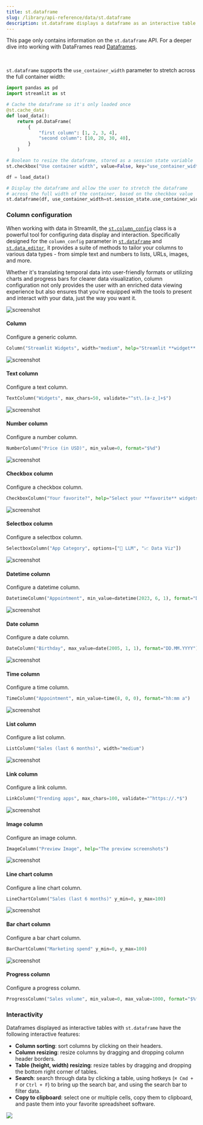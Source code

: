 ```yaml
---
title: st.dataframe
slug: /library/api-reference/data/st.dataframe
description: st.dataframe displays a dataframe as an interactive table.
---
```


<Tip>

This page only contains information on the `st.dataframe` API. For a deeper dive into working with DataFrames read [Dataframes](/library/advanced-features/dataframes).

</Tip>

<Autofunction function="streamlit.dataframe" />

<br />

`st.dataframe` supports the `use_container_width` parameter to stretch across the full container width:

```python
import pandas as pd
import streamlit as st

# Cache the dataframe so it's only loaded once
@st.cache_data
def load_data():
    return pd.DataFrame(
        {
            "first column": [1, 2, 3, 4],
            "second column": [10, 20, 30, 40],
        }
    )

# Boolean to resize the dataframe, stored as a session state variable
st.checkbox("Use container width", value=False, key="use_container_width")

df = load_data()

# Display the dataframe and allow the user to stretch the dataframe
# across the full width of the container, based on the checkbox value
st.dataframe(df, use_container_width=st.session_state.use_container_width)
```

<Cloud src="https://doc-dataframe2.streamlit.app/?embed=true" height="350" />

### Column configuration

When working with data in Streamlit, the [`st.column_config`](/library/api-reference/data/st.column_config) class is a powerful tool for configuring data display and interaction. Specifically designed for the `column_config` parameter in [`st.dataframe`](/library/api-reference/data/st.dataframe) and [`st.data_editor`](/library/api-reference/data/st.data_editor), it provides a suite of methods to tailor your columns to various data types - from simple text and numbers to lists, URLs, images, and more.

Whether it's translating temporal data into user-friendly formats or utilizing charts and progress bars for clearer data visualization, column configuration not only provides the user with an enriched data viewing experience but also ensures that you're equipped with the tools to present and interact with your data, just the way you want it.

<TileContainer>
<RefCard href="/library/api-reference/data/st.column_config/st.column_config.column">
<Image pure alt="screenshot" src="/images/api/column_config.column.jpg" />

#### Column

Configure a generic column.

```python
Column("Streamlit Widgets", width="medium", help="Streamlit **widget** commands 🎈")
```

</RefCard>
<RefCard href="/library/api-reference/data/st.column_config/st.column_config.textcolumn">
<Image pure alt="screenshot" src="/images/api/column_config.textcolumn.jpg" />

#### Text column

Configure a text column.

```python
TextColumn("Widgets", max_chars=50, validate="^st\.[a-z_]+$")
```

</RefCard>

<RefCard href="/library/api-reference/data/st.column_config/st.column_config.numbercolumn">
<Image pure alt="screenshot" src="/images/api/column_config.numbercolumn.jpg" />

#### Number column

Configure a number column.

```python
NumberColumn("Price (in USD)", min_value=0, format="$%d")
```

</RefCard>

<RefCard href="/library/api-reference/data/st.column_config/st.column_config.checkboxcolumn">
<Image pure alt="screenshot" src="/images/api/column_config.checkboxcolumn.jpg" />

#### Checkbox column

Configure a checkbox column.

```python
CheckboxColumn("Your favorite?", help="Select your **favorite** widgets")
```

</RefCard>

<RefCard href="/library/api-reference/data/st.column_config/st.column_config.selectboxcolumn">
<Image pure alt="screenshot" src="/images/api/column_config.selectboxcolumn.jpg" />

#### Selectbox column

Configure a selectbox column.

```python
SelectboxColumn("App Category", options=["🤖 LLM", "📈 Data Viz"])
```

</RefCard>

<RefCard href="/library/api-reference/data/st.column_config/st.column_config.datetimecolumn">
<Image pure alt="screenshot" src="/images/api/column_config.datetimecolumn.jpg" />

#### Datetime column

Configure a datetime column.

```python
DatetimeColumn("Appointment", min_value=datetime(2023, 6, 1), format="D MMM YYYY, h:mm a")
```

</RefCard>

<RefCard href="/library/api-reference/data/st.column_config/st.column_config.datecolumn">
<Image pure alt="screenshot" src="/images/api/column_config.datecolumn.jpg" />

#### Date column

Configure a date column.

```python
DateColumn("Birthday", max_value=date(2005, 1, 1), format="DD.MM.YYYY")
```

</RefCard>

<RefCard href="/library/api-reference/data/st.column_config/st.column_config.timecolumn">
<Image pure alt="screenshot" src="/images/api/column_config.timecolumn.jpg" />

#### Time column

Configure a time column.

```python
TimeColumn("Appointment", min_value=time(8, 0, 0), format="hh:mm a")
```

</RefCard>
<RefCard href="/library/api-reference/data/st.column_config/st.column_config.listcolumn">
<Image pure alt="screenshot" src="/images/api/column_config.listcolumn.jpg" />

#### List column

Configure a list column.

```python
ListColumn("Sales (last 6 months)", width="medium")
```

</RefCard>

<RefCard href="/library/api-reference/data/st.column_config/st.column_config.linkcolumn">
<Image pure alt="screenshot" src="/images/api/column_config.linkcolumn.jpg" />

#### Link column

Configure a link column.

```python
LinkColumn("Trending apps", max_chars=100, validate="^https://.*$")
```

</RefCard>

<RefCard href="/library/api-reference/data/st.column_config/st.column_config.imagecolumn">
<Image pure alt="screenshot" src="/images/api/column_config.imagecolumn.jpg" />

#### Image column

Configure an image column.

```python
ImageColumn("Preview Image", help="The preview screenshots")
```

</RefCard>

<RefCard href="/library/api-reference/data/st.column_config/st.column_config.linechcolumn">
<Image pure alt="screenshot" src="/images/api/column_config.linechartcolumn.jpg" />

#### Line chart column

Configure a line chart column.

```python
LineChartColumn("Sales (last 6 months)" y_min=0, y_max=100)
```

</RefCard>

<RefCard href="/library/api-reference/data/st.column_config/st.column_config.barchartcolumn">
<Image pure alt="screenshot" src="/images/api/column_config.barchartcolumn.jpg" />

#### Bar chart column

Configure a bar chart column.

```python
BarChartColumn("Marketing spend" y_min=0, y_max=100)
```

</RefCard>

<RefCard href="/library/api-reference/data/st.column_config/st.column_config.progresscolumn">
<Image pure alt="screenshot" src="/images/api/column_config.progresscolumn.jpg" />

#### Progress column

Configure a progress column.

```python
ProgressColumn("Sales volume", min_value=0, max_value=1000, format="$%f")
```

</RefCard>

</TileContainer>

### Interactivity

Dataframes displayed as interactive tables with `st.dataframe` have the following interactive features:

- **Column sorting**: sort columns by clicking on their headers.
- **Column resizing**: resize columns by dragging and dropping column header borders.
- **Table (height, width) resizing**: resize tables by dragging and dropping the bottom right corner of tables.
- **Search**: search through data by clicking a table, using hotkeys (`⌘ Cmd + F` or `Ctrl + F`) to bring up the search bar, and using the search bar to filter data.
- **Copy to clipboard**: select one or multiple cells, copy them to clipboard, and paste them into your favorite spreadsheet software.

<Image src="/images/dataframe-ui.gif" />
